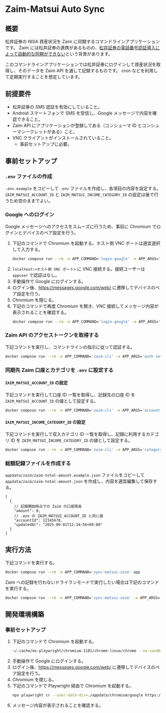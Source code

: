 # Zaim-Matsui Auto Sync

## 概要

松井証券の NISA 資産状況を Zaim に同期するコマンドラインアプリケーションです。
Zaim には松井証券の連携があるものの、[松井証券の電話番号認証導入によって自動的な同期ができない](https://content.zaim.net/questions/show/1125)という背景があります。

このコマンドラインアプリケーションでは松井証券にログインして資産状況を取得し、そのデータを Zaim API を通して記録するものです。
cron などを利用して定期実行することを想定しています。

## 前提要件

- 松井証券の SMS 認証を有効にしていること。
- Android スマートフォンで SMS を受信し、Google メッセージで内容を確認できること。
- Zaim API にアプリケーションが登録してある（コンシューマ ID とコンシューマシークレットがある）こと。
- VNC クライアントがインストールされていること。
    - 事前セットアップに必要。

## 事前セットアップ

### `.env` ファイルの作成

`.env.example` をコピーして `.env` ファイルを作成し、各項目の内容を設定する。
`ZAIM_MATSUI_ACCOUNT_ID` と `ZAIM_MATSUI_INCOME_CATEGORY_ID` の設定は後で行うため空のままでよい。

### Google へのログイン

Google メッセージへのアクセスをスムーズに行うため、事前に Chromium でログインとデバイスのペア設定を行う。

1. 下記のコマンドで Chromium を起動する。ホスト側 VNC ポートは適宜選択して入力する。
    ```bash
    docker compose run --rm -e APP_COMMAND='login-google' -e APP_ARGS='https://www.google.com' --publish <ホスト側 VNC ポート>:5901 app
    ```
2. `localhost:<ホスト側 VNC ポート>` に VNC 接続する。接続ユーザーは `appuser` で認証はなし。
3. 手動操作で Google にログインする。
4. ログイン後、https://messages.google.com/web/ に遷移してデバイスのペア設定を行う。
5. Chromium を閉じる。
6. 下記のコマンドで再度 Chromium を開き、VNC 接続してメッセージ内容が表示されることを確認する。
    ```bash
    docker compose run --rm -e APP_COMMAND='login-google' -e APP_ARGS='https://messages.google.com/web/' --publish <ホスト側 VNC ポート>:5901 app
    ```

### Zaim API のアクセストークンを取得する

下記コマンドを実行し、コマンドラインの指示に従って認証する。

```bash
docker compose run --rm -e APP_COMMAND='zaim-cli' -e APP_ARGS='auth setup-token' app
```

### 同期先 Zaim 口座とカテゴリを `.env` に設定する

#### `ZAIM_MATSUI_ACCOUNT_ID` の設定

下記コマンドを実行して口座 ID 一覧を取得し、記録先の口座 ID を `ZAIM_MATSUI_ACCOUNT_ID` の値として設定する。

```bash
docker compose run --rm -e APP_COMMAND='zaim-cli' -e APP_ARGS='account list' app
```

#### `ZAIM_MATSUI_INCOME_CATEGORY_ID` の設定

下記コマンドを実行して収入カテゴリ ID 一覧を取得し、記録に利用するカテゴリ ID を `ZAIM_MATSUI_INCOME_CATEGORY_ID` の値として設定する。

```bash
docker compose run --rm -e APP_COMMAND='zaim-cli' -e APP_ARGS='category list --mode income' app
```

### 総額記録ファイルを作成する

`appdata/zaim/zaim-total-amount.example.json` ファイルをコピーして `appdata/zaim/zaim-total-amount.json` を作成し、内容を適宜編集して保存する。

```jsonc
[
  {
    // 記録開始時点での Zaim の口座残高
    "amount": 0,
    // .env の ZAIM_MATSUI_ACCOUNT_ID と同じ値
    "accountId": 12345678,
    "updatedAt": "2025-09-01T12:34:56+09:00"
  }
]
```

## 実行方法

下記コマンドを実行する。

```bash
docker compose run --rm -e APP_COMMAND='sync-matsui-zaim' app
```

Zaim への記録を行わないドライランモードで実行したい場合は下記のコマンドを実行する。

```bash
docker compose run --rm -e APP_COMMAND='sync-matsui-zaim' -e APP_ARGS='--dry-run' app
```

## 開発環境構築

### 事前セットアップ

1. 下記のコマンドで Chromium を起動する。
    ```bash
    ~/.cache/ms-playwright/chromium-1181/chrome-linux/chrome --no-sandbox --user-data-dir=./appdata/chromium/google https://www.google.com
    ```
2. 手動操作で Google にログインする。
3. ログイン後、https://messages.google.com/web/ に遷移してデバイスのペア設定を行う。
4. Chromium を閉じる。
5. 下記のコマンドで Playwright 経由で Chromium を起動する。
    ```bash
    npx playwright cr --user-data-dir=./appdata/chromium/google https://messages.google.com/web/
    ```
6. メッセージ内容が表示されることを確認する。
